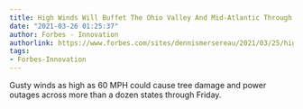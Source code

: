 ```yaml
---
title: High Winds Will Buffet The Ohio Valley And Mid-Atlantic Through Friday
date: "2021-03-26 01:25:37"
author: Forbes - Innovation
authorlink: https://www.forbes.com/sites/dennismersereau/2021/03/25/high-winds-will-buffet-the-ohio-valley-and-mid-atlantic-through-friday/
tags:
- Forbes-Innovation
---
```

Gusty winds as high as 60 MPH could cause tree damage and power outages across more than a dozen states through Friday.
